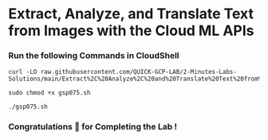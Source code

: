 # Extract, Analyze, and Translate Text from Images with the Cloud ML APIs

### Run the following Commands in CloudShell

```
curl -LO raw.githubusercontent.com/QUICK-GCP-LAB/2-Minutes-Labs-Solutions/main/Extract%2C%20Analyze%2C%20and%20Translate%20Text%20from%20Images%20with%20the%20Cloud%20ML%20APIs/gsp075.sh

sudo chmod +x gsp075.sh

./gsp075.sh
```

### Congratulations 🎉 for Completing the Lab !
